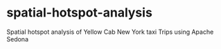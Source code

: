 # spatial-hotspot-analysis
Spatial hotspot analysis of Yellow Cab New York taxi Trips using Apache Sedona
